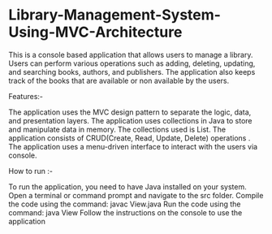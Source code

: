 # Library-Management-System-Using-MVC-Architecture
This is a console based application that allows users to manage a library. Users can perform various operations such as adding, deleting, updating, and searching books, authors, and publishers. The application also keeps track of the books that are available or non available by the users.

Features:-

The application uses the MVC design pattern to separate the logic, data, and presentation layers.
The application uses collections in Java to store and manipulate data in memory. The collections used is List.
The application consists of CRUD(Create, Read, Update, Delete) operations .
The application uses a menu-driven interface to interact with the users via console.

How to run :-

To run the application, you need to have Java installed on your system.
Open a terminal or command prompt and navigate to the src folder.
Compile the code using the command: javac View.java
Run the code using the command: java View
Follow the instructions on the console to use the application


